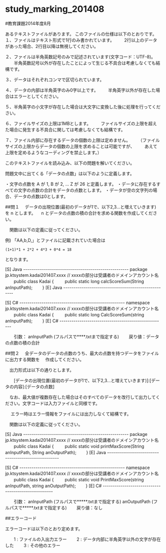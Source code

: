 study_marking_201408
====================
#教育課題2014年度8月

あるテキストファイルがあります。
このファイルの仕様は以下のとおりです。
１、ファイルはテキスト形式で1行のみ書かれています。
　　2行以上のデータがあった場合、2行目以降は無視してください。

２、ファイルは半角英数記号のみで記述されています(文字コード：UTF-8)。
　　半角英数記号以外が存在したことによって生じる不具合は考慮しなくても結構です。

３、データはそれぞれコンマで区切られています。

４、データの内部は半角英字のみ0字以上です。
　　半角英字以外が存在した場合はエラーとしてください。

５、半角英字の小文字が存在した場合は大文字に変換した後に処理を行ってください。

６、ファイルサイズの上限は1MBとします。
　　ファイルサイズの上限を超えた場合に発生する不具合に関しては考慮しなくても結構です。

７、ファイル内部に存在するデータの個数の上限は定めません。
　　（ファイルサイズの上限からデータの個数の上限を求めることは可能ですが、
　　あえて上限を定めるようなコーディングを禁止します。）

 このテキストファイルを読み込み、以下の問題を解いてください。

 問題文中に出てくる「データの点数」は以下のように定義します。

 ・文字の点数を A が 1, B が 2, ... Z が 26 と定義します。
 ・データに存在するすべての文字の点数の合計をデータの点数とします。
 ・データが空の文字列の場合、データの点数は0とします。

 ##問１
 　データの出現位置(最初のデータが1で、以下2,3...と増えていきます) を n とします。
 　n とデータの点数の積の合計を求める関数を作成してください。

 　関数は以下の定義に従ってください。

   例)
   「AA,b,D,」とファイルに記載されていた場合は
    
    (1+1)*1 + 2*2 + 4*3 + 0*4 = 18

   となります。


[S] Java -----------------------------------------------------
package jp.ktsystem.kadai201407.xxxx // xxxxの部分は受講者のドメインアカウント名
 　　public class Kadai {
 　　    public static long calcScoreSum(String anInputPath);
 　　}
[E] Java -----------------------------------------------------

[S] C# -----------------------------------------------------
namespace jp.ktsystem.kadai201407.xxxx // xxxxの部分は受講者のドメインアカウント名
 　　public class Kadai {
 　　    public static long CalcScoreSum(string anInputPath);
 　　}
[E] C# -----------------------------------------------------

 　　引数： anInputPath (フルパスで****.txtまで指定する)
 　　戻り値：データの点数の積の合計


 ##問２
 　全データのデータの点数のうち、最大の点数を持つデータをファイルに出力する関数を
 　作成してください。

 　出力形式は以下の通りとします。

 　　[データの出現位置(最初のデータが1で、以下2,3...と増えていきます)]:[データの内容]:[データの点数]

 　なお、最大値が複数存在した場合はそのすべてのデータを改行して出力してください。文字コードは入力ファイルと同様です。
　 

　 エラー時はエラー情報をファイルには出力しなくて結構です。

 　関数は以下の定義に従ってください。


[S] Java -----------------------------------------------------
package jp.ktsystem.kadai201407.xxxx // xxxxの部分は受講者のドメインアカウント名
 　　public class Kadai {
 　　    public static void printMaxScore(String anInputPath, String anOutputPath);
 　　}
[E] Java -----------------------------------------------------

[S] C# -----------------------------------------------------
namespace jp.ktsystem.kadai201407.xxxx // xxxxの部分は受講者のドメインアカウント名
 　　public class Kadai {
 　　    public static void PrintMaxScore(string anInputPath, string anOutputPath);
 　　}
[E] C# -----------------------------------------------------


 　　引数： anInputPath  (フルパスで*****.txtまで指定する)
            anOutputPath (フルパスで*****.txtまで指定する)
 　　戻り値：なし

 ##エラーコード

  エラーコードは以下のとおり定めます。

 　　1 : ファイルの入出力エラー
 　　2 : データ内部に半角英字以外の文字が存在した
 　　3 : その他のエラー
